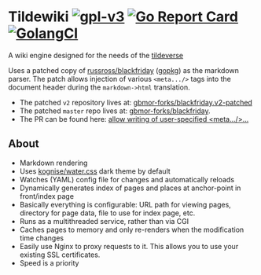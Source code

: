# Tildewiki [![gpl-v3](https://img.shields.io/badge/license-GPLv3-brightgreen.svg "GPL v3")](https://github.com/gbmor/tildewiki/blob/master/LICENSE) [![Go Report Card](https://goreportcard.com/badge/github.com/gbmor/tildewiki)](https://goreportcard.com/report/github.com/gbmor/tildewiki) [![GolangCI](https://img.shields.io/badge/golang%20ci-success-blue.svg)](https://golangci.com/r/github.com/gbmor/tildewiki)

A wiki engine designed for the needs of the [tildeverse](https://tildeverse.org)

Uses a patched copy of [russross/blackfriday](https://github.com/russross/blackfriday) ([gopkg](https://gopkg.in/russross/blackfriday.v2)) as the markdown parser. The patch allows injection of various `<meta.../>` tags into the document header during the `markdown->html` translation.

* The patched `v2` repository lives at: [gbmor-forks/blackfriday.v2-patched](https://github.com/gbmor-forks/blackfriday.v2-patched)
* The patched `master` repo lives at: [gbmor-forks/blackfriday](https://github.com/gbmor-forks/blackfriday). 
* The PR can be found here: [allow writing of user-specified &lt;meta.../&gt;...](https://github.com/russross/blackfriday/pull/541)

## About

* Markdown rendering
* Uses [kognise/water.css](/kognise/water.css) dark theme by default
* Watches (YAML) config file for changes and automatically reloads
* Dynamically generates index of pages and places at anchor-point in front/index page
* Basically everything is configurable: URL path for viewing pages, directory for page data, file to use for index page, etc.
* Runs as a multithreaded service, rather than via CGI
* Caches pages to memory and only re-renders when the modification time changes
* Easily use Nginx to proxy requests to it. This allows you to use your existing SSL certificates.
* Speed is a priority
